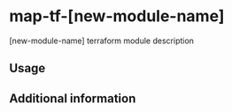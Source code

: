 # map-tf-[new-module-name]

[new-module-name] terraform module description

## Usage

## Additional information
